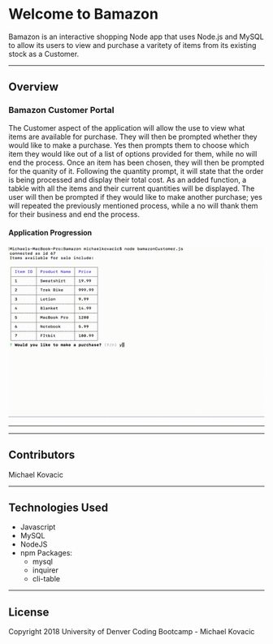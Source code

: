# Welcome to Bamazon

Bamazon is an interactive shopping Node app that uses Node.js and MySQL to allow its users to view and purchase a varitety of items from its existing stock as a Customer.

***

## Overview

### Bamazon Customer Portal

The Customer aspect of the application will allow the use to view what items are available for purchase.  They will then be prompted whether they would like to make a purchase.  Yes then prompts them to choose which item they would like out of a list of options provided for them, while no will end the process.  Once an item has been chosen, they will then be prompted for the quanity of it.  Following the quantity prompt, it will state that the order is being processed and display their total cost.  As an added function, a tabkle with all the items and their current quantities will be displayed.  The user will then be prompted if they would like to make another purchase; yes will repeated the previously mentioned process, while a no will thank them for their business and end the process.

#### Application Progression

![CLI Images](videos/customer.gif)
***


***
## Contributors
Michael Kovacic

***

## Technologies Used
* Javascript
* MySQL
* NodeJS
* npm Packages:
    * mysql
    * inquirer
    * cli-table

***

## License
Copyright 2018 University of Denver Coding Bootcamp - Michael Kovacic
